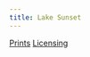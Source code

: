 ```yaml
---
title: Lake Sunset
---
```

[Prints](https://pixels.com/featured/lake-sunset-brady-lane.html)
[Licensing](https://licensing.pixels.com/featured/lake-sunset-brady-lane.html)